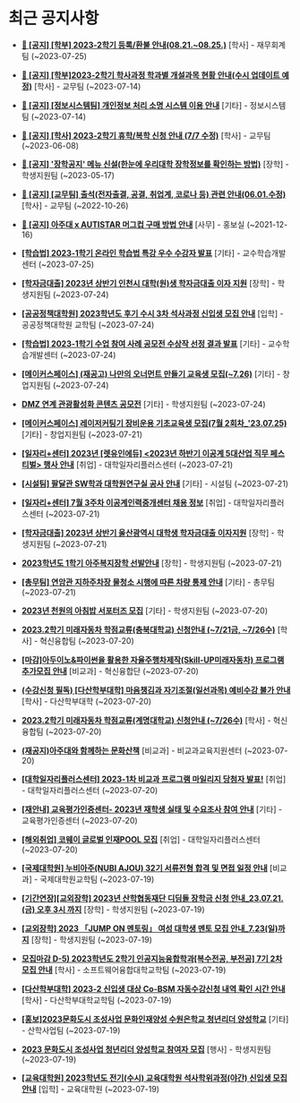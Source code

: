 # 최근 공지사항

* **[📌 [공지] [학부] 2023-2학기 등록/환불 안내(08.21.~08.25.)](http://ajou.ac.kr/kr/ajou/notice.do?mode=view&amp;articleNo=219379&amp;article.offset=0&amp;articleLimit=30)**
 [학사] - 재무회계팀 (~2023-07-25)

* **[📌 [공지] [학부]2023-2학기 학사과정 학과별 개설과목 현황 안내(수시 업데이트 예정)](http://ajou.ac.kr/kr/ajou/notice.do?mode=view&amp;articleNo=219065&amp;article.offset=0&amp;articleLimit=30)**
 [학사] - 교무팀 (~2023-07-14)

* **[📌 [공지] [정보시스템팀] 개인정보 처리 소명 시스템 이용 안내](http://ajou.ac.kr/kr/ajou/notice.do?mode=view&amp;articleNo=219034&amp;article.offset=0&amp;articleLimit=30)**
 [기타] - 정보시스템팀 (~2023-07-14)

* **[📌 [공지] [학사] 2023-2학기 휴학/복학 신청 안내 (7/7 수정)](http://ajou.ac.kr/kr/ajou/notice.do?mode=view&amp;articleNo=215587&amp;article.offset=0&amp;articleLimit=30)**
 [학사] - 교무팀 (~2023-06-08)

* **[📌 [공지] &#x27;장학공지&#x27; 메뉴 신설(한눈에 우리대학 장학정보를 확인하는 방법)](http://ajou.ac.kr/kr/ajou/notice.do?mode=view&amp;articleNo=214764&amp;article.offset=0&amp;articleLimit=30)**
 [장학] - 학생지원팀 (~2023-05-17)

* **[📌 [공지] [교무팀] 출석(전자출결, 공결, 취업계, 코로나 등) 관련 안내(06.01.수정)](http://ajou.ac.kr/kr/ajou/notice.do?mode=view&amp;articleNo=205552&amp;article.offset=0&amp;articleLimit=30)**
 [학사] - 교무팀 (~2022-10-26)

* **[📌 [공지] 아주대 x AUTISTAR 머그컵 구매 방법 안내](http://ajou.ac.kr/kr/ajou/notice.do?mode=view&amp;articleNo=147976&amp;article.offset=0&amp;articleLimit=30)**
 [사무] - 홍보실 (~2021-12-16)

* **[[학습법] 2023-1학기 온라인 학습법 특강 우수 수강자 발표](http://ajou.ac.kr/kr/ajou/notice.do?mode=view&amp;articleNo=219382&amp;article.offset=0&amp;articleLimit=30)**
 [기타] - 교수학습개발센터 (~2023-07-25)

* **[[학자금대출] 2023년 상반기 인천시 대학(원)생 학자금대출 이자 지원](http://ajou.ac.kr/kr/ajou/notice.do?mode=view&amp;articleNo=219345&amp;article.offset=0&amp;articleLimit=30)**
 [장학] - 학생지원팀 (~2023-07-24)

* **[[공공정책대학원] 2023학년도 후기 수시 3차 석사과정 신입생 모집 안내](http://ajou.ac.kr/kr/ajou/notice.do?mode=view&amp;articleNo=219329&amp;article.offset=0&amp;articleLimit=30)**
 [입학] - 공공정책대학원 교학팀 (~2023-07-24)

* **[[학습법] 2023-1학기 수업 참여 사례 공모전 수상작 선정 결과 발표](http://ajou.ac.kr/kr/ajou/notice.do?mode=view&amp;articleNo=219310&amp;article.offset=0&amp;articleLimit=30)**
 [기타] - 교수학습개발센터 (~2023-07-24)

* **[[메이커스페이스] (재공고) 나만의 오너먼트 만들기 교육생 모집(~7.26)](http://ajou.ac.kr/kr/ajou/notice.do?mode=view&amp;articleNo=219306&amp;article.offset=0&amp;articleLimit=30)**
 [기타] - 창업지원팀 (~2023-07-24)

* **[DMZ 연계 관광활성화 콘텐츠 공모전](http://ajou.ac.kr/kr/ajou/notice.do?mode=view&amp;articleNo=219304&amp;article.offset=0&amp;articleLimit=30)**
 [기타] - 학생지원팀 (~2023-07-24)

* **[[메이커스페이스] 레이저커팅기 장비운용 기초교육생 모집(7월 2회차_&#x27;23.07.25)](http://ajou.ac.kr/kr/ajou/notice.do?mode=view&amp;articleNo=219295&amp;article.offset=0&amp;articleLimit=30)**
 [기타] - 창업지원팀 (~2023-07-21)

* **[[일자리+센터] 2023년 [렛유인에듀] &lt;2023년 하반기 이공계 5대산업 직무 페스티벌&gt; 행사 안내](http://ajou.ac.kr/kr/ajou/notice.do?mode=view&amp;articleNo=219292&amp;article.offset=0&amp;articleLimit=30)**
 [취업] - 대학일자리플러스센터 (~2023-07-21)

* **[[시설팀] 팔달관 SW학과 대학원연구실 공사 안내](http://ajou.ac.kr/kr/ajou/notice.do?mode=view&amp;articleNo=219284&amp;article.offset=0&amp;articleLimit=30)**
 [기타] - 시설팀 (~2023-07-21)

* **[[일자리+센터] 7월 3주차 이공계인력중개센터 채용 정보](http://ajou.ac.kr/kr/ajou/notice.do?mode=view&amp;articleNo=219276&amp;article.offset=0&amp;articleLimit=30)**
 [취업] - 대학일자리플러스센터 (~2023-07-21)

* **[[학자금대출] 2023년 상반기 울산광역시 대학생 학자금대출 이자지원](http://ajou.ac.kr/kr/ajou/notice.do?mode=view&amp;articleNo=219270&amp;article.offset=0&amp;articleLimit=30)**
 [장학] - 학생지원팀 (~2023-07-21)

* **[2023학년도 1학기 아주복지장학 선발안내](http://ajou.ac.kr/kr/ajou/notice.do?mode=view&amp;articleNo=219263&amp;article.offset=0&amp;articleLimit=30)**
 [장학] - 학생지원팀 (~2023-07-21)

* **[[총무팀] 연암관 지하주차장 물청소 시행에 따른 차량 통제 안내](http://ajou.ac.kr/kr/ajou/notice.do?mode=view&amp;articleNo=219262&amp;article.offset=0&amp;articleLimit=30)**
 [기타] - 총무팀 (~2023-07-21)

* **[2023년 천원의 아침밥 서포터즈 모집](http://ajou.ac.kr/kr/ajou/notice.do?mode=view&amp;articleNo=219252&amp;article.offset=0&amp;articleLimit=30)**
 [기타] - 학생지원팀 (~2023-07-20)

* **[2023.2학기 미래자동차 학점교류(충북대학교) 신청안내 (~7/21금, ~7/26수)](http://ajou.ac.kr/kr/ajou/notice.do?mode=view&amp;articleNo=219251&amp;article.offset=0&amp;articleLimit=30)**
 [학사] - 혁신융합팀 (~2023-07-20)

* **[[마감]아두이노&amp;파이썬을 활용한 자율주행차제작(Skill-UP미래자동차) 프로그램 추가모집 안내](http://ajou.ac.kr/kr/ajou/notice.do?mode=view&amp;articleNo=219248&amp;article.offset=0&amp;articleLimit=30)**
 [비교과] - 혁신융합단 (~2023-07-20)

* **[(수강신청 필독) [다산학부대학] 마음챙김과 자기조절(일선과목) 예비수강 불가 안내](http://ajou.ac.kr/kr/ajou/notice.do?mode=view&amp;articleNo=219246&amp;article.offset=0&amp;articleLimit=30)**
 [학사] - 다산학부대학 (~2023-07-20)

* **[2023.2학기 미래자동차 학점교류(계명대학교) 신청안내 (~7/26수)](http://ajou.ac.kr/kr/ajou/notice.do?mode=view&amp;articleNo=219241&amp;article.offset=0&amp;articleLimit=30)**
 [학사] - 혁신융합팀 (~2023-07-20)

* **[(재공지)아주대와 함께하는 문화산책](http://ajou.ac.kr/kr/ajou/notice.do?mode=view&amp;articleNo=219221&amp;article.offset=0&amp;articleLimit=30)**
 [비교과] - 비교과교육지원센터 (~2023-07-20)

* **[[대학일자리플러스센터] 2023-1차 비교과 프로그램 마일리지 당첨자 발표!](http://ajou.ac.kr/kr/ajou/notice.do?mode=view&amp;articleNo=219215&amp;article.offset=0&amp;articleLimit=30)**
 [취업] - 대학일자리플러스센터 (~2023-07-20)

* **[[재안내] 교육평가인증센터- 2023년 재학생 실태 및 수요조사 참여 안내](http://ajou.ac.kr/kr/ajou/notice.do?mode=view&amp;articleNo=219209&amp;article.offset=0&amp;articleLimit=30)**
 [기타] - 교육평가인증센터 (~2023-07-20)

* **[[해외취업] 코웨이 글로벌 인재POOL 모집](http://ajou.ac.kr/kr/ajou/notice.do?mode=view&amp;articleNo=219200&amp;article.offset=0&amp;articleLimit=30)**
 [취업] - 대학일자리플러스센터 (~2023-07-20)

* **[[국제대학원] 누비아주(NUBI AJOU) 32기 서류전형 합격 및 면접 일정 안내](http://ajou.ac.kr/kr/ajou/notice.do?mode=view&amp;articleNo=219196&amp;article.offset=0&amp;articleLimit=30)**
 [비교과] - 국제대학원교학팀 (~2023-07-19)

* **[[기간연장][교외장학] 2023년 산학협동재단 디딤돌 장학금 신청 안내_23.07.21.(금) 오후 3시 까지](http://ajou.ac.kr/kr/ajou/notice.do?mode=view&amp;articleNo=219192&amp;article.offset=0&amp;articleLimit=30)**
 [장학] - 학생지원팀 (~2023-07-19)

* **[[교외장학] 2023 「JUMP ON 멘토링」 여성 대학생 멘토 모집 안내_7.23(일)까지](http://ajou.ac.kr/kr/ajou/notice.do?mode=view&amp;articleNo=219190&amp;article.offset=0&amp;articleLimit=30)**
 [장학] - 학생지원팀 (~2023-07-19)

* **[모집마감 D-5) 2023학년도 2학기 인공지능융합학과[복수전공, 부전공] 7기 2차 모집 안내](http://ajou.ac.kr/kr/ajou/notice.do?mode=view&amp;articleNo=219178&amp;article.offset=0&amp;articleLimit=30)**
 [학사] - 소프트웨어융합대학교학팀 (~2023-07-19)

* **[[다산학부대학] 2023-2 신입생 대상 Co-BSM 자동수강신청 내역 확인 시간 안내](http://ajou.ac.kr/kr/ajou/notice.do?mode=view&amp;articleNo=219174&amp;article.offset=0&amp;articleLimit=30)**
 [학사] - 다산학부대학교학팀 (~2023-07-19)

* **[[홍보]2023문화도시 조성사업 문화인재양성 수원은학교 청년리더 양성학교](http://ajou.ac.kr/kr/ajou/notice.do?mode=view&amp;articleNo=219171&amp;article.offset=0&amp;articleLimit=30)**
 [기타] - 산학사업팀 (~2023-07-19)

* **[2023 문화도시 조성사업 청년리더 양성학교 참여자 모집](http://ajou.ac.kr/kr/ajou/notice.do?mode=view&amp;articleNo=219169&amp;article.offset=0&amp;articleLimit=30)**
 [행사] - 학생지원팀 (~2023-07-19)

* **[[교육대학원] 2023학년도 전기(수시) 교육대학원 석사학위과정(야간) 신입생 모집 안내](http://ajou.ac.kr/kr/ajou/notice.do?mode=view&amp;articleNo=219166&amp;article.offset=0&amp;articleLimit=30)**
 [입학] - 교육대학원 (~2023-07-19)
